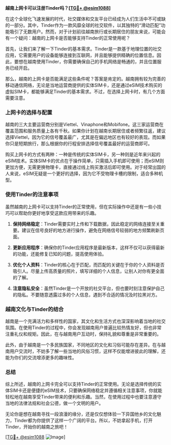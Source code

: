 **越南上网卡可以注册Tinder吗？[[TG💪+ @esim1088](https://t.me/s/esim1088)]**

在这个全球化飞速发展的时代，社交媒体和交友平台已经成为人们生活中不可或缺的一部分。其中，Tinder作为一款风靡全球的社交软件，以其独特的“滑动匹配”功能吸引了无数用户。然而，对于计划前往越南旅行或长期居住的朋友来说，可能会有一个疑问：越南的上网卡是否能够支持Tinder的正常使用呢？

首先，让我们来了解一下Tinder的基本需求。Tinder是一款基于地理位置的社交应用，它需要用户的设备能够连接到互联网，并且能够提供精确的位置信息。因此，要想在越南使用Tinder，你需要确保自己的手机网络是畅通的，并且位置服务已经开启。

那么，越南的上网卡是否能满足这些条件呢？答案是肯定的。越南拥有较为完善的移动通信网络，无论是当地运营商提供的实体SIM卡，还是通过eSIM技术购买的虚拟SIM卡，都能够满足Tinder的基本需求。不过，在选择上网卡时，有几个方面需要注意。

### 上网卡的选择与配置

越南的三大主要运营商分别是Viettel、Vinaphone和Mobifone。这三家运营商在覆盖范围和服务质量上各有千秋。如果你计划在越南长期居住或者频繁往返，建议选择Viettel，因为它的信号覆盖最广，尤其是在偏远地区也有较好的表现。而如果你只是短期旅行，那么根据你的行程安排选择信号覆盖最好的运营商即可。

购买上网卡的方式有两种：一种是传统的实体SIM卡，另一种则是近年来兴起的eSIM技术。实体SIM卡的优点在于操作简单，只需插入手机即可使用；而eSIM则更加方便，无需更换物理卡，直接通过线上购买激活后即可使用。对于经常出国的人来说，eSIM无疑是一个更好的选择，因为它不受物理卡槽的限制，适合多种机型。

### 使用Tinder的注意事项

虽然越南的上网卡可以支持Tinder的正常使用，但在实际操作中还是有一些小技巧可以帮助你更好地享受这款应用带来的乐趣。

1. **保持网络稳定**：Tinder需要实时上传和下载数据，因此稳定的网络连接至关重要。建议在信号良好的地方进行操作，避免在网络信号较弱的地方频繁刷新页面。

2. **更新应用程序**：确保你的Tinder应用程序是最新版本，这样不仅可以获得最新的功能，还能修复已知的问题，提高使用体验。

3. **优化个人资料**：Tinder的核心在于匹配，而匹配的关键在于你的个人资料是否吸引人。尽量上传高质量的照片，填写详细的个人信息，让别人对你有更全面的了解。

4. **注意隐私安全**：虽然Tinder是一个开放的社交平台，但也要时刻注意保护自己的隐私。不要随意透露过多的个人信息，遇到不合适的情况及时拉黑对方。

### 越南文化与Tinder的结合

越南是一个充满活力和多样性的国家，其文化和生活方式也深深影响着当地的社交氛围。在使用Tinder的过程中，你会发现越南用户普遍比较热情友好，但也非常注重礼仪和规矩。因此，在与越南用户互动时，保持礼貌和尊重是非常重要的。

此外，由于越南是一个多民族国家，不同地区的文化和习俗可能存在差异。在与越南用户交流时，不妨多了解一些当地的风俗习惯，这样不仅能增进彼此的理解，还能为你们的交流增添更多的趣味性。

### 总结

综上所述，越南的上网卡完全可以支持Tinder的正常使用。无论是选择传统的实体SIM卡还是便捷的eSIM技术，只要确保网络稳定并遵循相关注意事项，你就能轻松地在越南享受Tinder带来的便利和乐趣。当然，在使用过程中也要注意遵守当地的法律法规和社会公德，做一个文明的用户。

无论你是想在越南寻找一段浪漫的缘分，还是仅仅想体验一下异国他乡的文化魅力，Tinder都为你提供了这样一个广阔的平台。所以，不妨拿起手机，打开Tinder，开始你的越南之旅吧！

[[TG💪+ @esim1088](https://t.me/s/esim1088) ![Image](https://i.postimg.cc/4NQfJmqS/Snipaste-2025-05-13-00-14-12.png)]